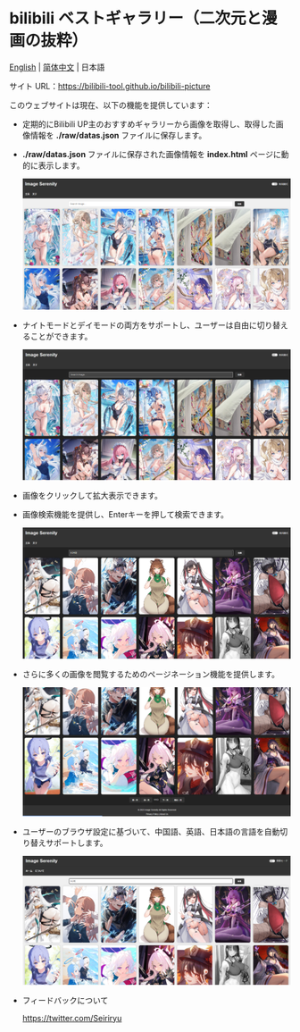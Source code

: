 # bilibili ベストギャラリー（二次元と漫画の抜粋）

[English](./README.md) | [简体中文](./README_zh.md) | 日本語

サイト URL：https://bilibili-tool.github.io/bilibili-picture

このウェブサイトは現在、以下の機能を提供しています：

- 定期的にBilibili UP主のおすすめギャラリーから画像を取得し、取得した画像情報を **./raw/datas.json** ファイルに保存します。

- **./raw/datas.json** ファイルに保存された画像情報を **index.html** ページに動的に表示します。

  ![](pic/demo1.png)

- ナイトモードとデイモードの両方をサポートし、ユーザーは自由に切り替えることができます。

  ![](pic/demo2.png)

- 画像をクリックして拡大表示できます。

- 画像検索機能を提供し、Enterキーを押して検索できます。

  ![](pic/search.png)

- さらに多くの画像を閲覧するためのページネーション機能を提供します。

  ![](pic/pagination.png)

- ユーザーのブラウザ設定に基づいて、中国語、英語、日本語の言語を自動切り替えサポートします。

  ![](pic/lang.png)

- フィードバックについて

  https://twitter.com/Seiriryu
